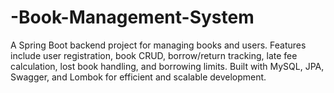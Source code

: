 # -Book-Management-System
A Spring Boot backend project for managing books and users. Features include user registration, book CRUD, borrow/return tracking, late fee calculation, lost book handling, and borrowing limits. Built with MySQL, JPA, Swagger, and Lombok for efficient and scalable development.
